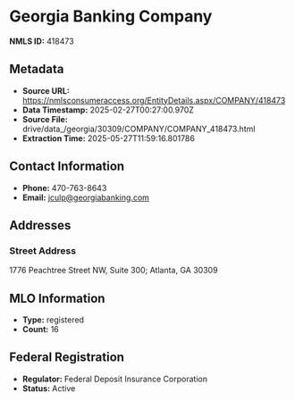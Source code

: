 # Georgia Banking Company

**NMLS ID:** 418473

## Metadata
- **Source URL:** https://nmlsconsumeraccess.org/EntityDetails.aspx/COMPANY/418473
- **Data Timestamp:** 2025-02-27T00:27:00.970Z
- **Source File:** drive/data_/georgia/30309/COMPANY/COMPANY_418473.html
- **Extraction Time:** 2025-05-27T11:59:16.801786

## Contact Information
- **Phone:** 470-763-8643
- **Email:** jculp@georgiabanking.com

## Addresses
### Street Address
1776 Peachtree Street NW, Suite 300; Atlanta, GA 30309

## MLO Information
- **Type:** registered
- **Count:** 16

## Federal Registration
- **Regulator:** Federal Deposit Insurance Corporation
- **Status:** Active
